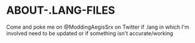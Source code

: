 ABOUT-.LANG-FILES
=================

Come and poke me on @ModdingAegisSrx on Twitter if .lang in which I'm involved need to be updated or if something isn't accurate/working
